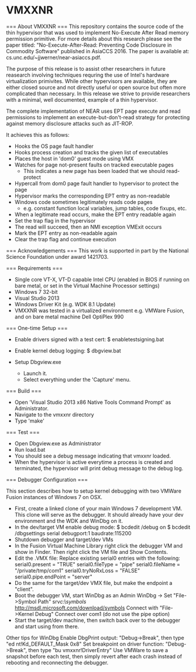 # VMXXNR
=== About VMXXNR ===
This repository contains the source code of the thin hypervisor that was used
to implement No-Execute After Read memory permission primitive.
For more details about this research please see the paper titled:
"No-Execute-After-Read: Preventing Code Disclosure in Commodity Software"
published in AsiaCCS 2016.
The paper is available at: cs.unc.edu/~jjwerner/near-asiaccs.pdf.

The purpose of this release is to assist other researchers in future reasearch
involving techniques requring the use of Intel's hardware virtualization
primivites. While other hypervisors are available, they are either closed source
and not directly useful or open source but often more complicated than necessary.
In this release we strive to provide researchers with a minimal, well documented,
example of a thin hypervisor.

The complete implementation of NEAR uses EPT page execute and read permissions
to implement an execute-but-don't-read strategy for protecting against memory
disclosure attacks such as JIT-ROP.

It achieves this as follows:
 - Hooks the OS page fault handler
 - Hooks process creation and tracks the given list of executables
 - Places the host in 'dom0' guest mode using VMX
 - Watches for page not-present faults on tracked executable pages
   - This indicates a new page has been loaded that we should read-protect
 - Hypercall from dom0 page fault handler to hypervisor to protect the page
 - Hypervisor marks the corresponding EPT entry as non-readable
 - Windows code sometimes legitimately reads code pages
   - e.g. constant function local variables, jump tables, code fixups, etc.
 - When a legitimate read occurs, make the EPT entry readable again
 - Set the trap flag in the hypervisor
 - The read will succeed, then an NMI exception VMExit occurs
 - Mark the EPT entry as non-readable again
 - Clear the trap flag and continue execution


=== Acknowledgements ===
This work is supported in part by the National Science Foundation under award
1421703.

=== Requirements ===
- Single core VT-X, VT-D capable Intel CPU (enabled in BIOS if running on bare
  metal, or set in the Virtual Machine Processor settings)
- Windows 7 32-bit
- Visual Studio 2013
- Windows Driver Kit (e.g. WDK 8.1 Update)
- VMXXNR was tested in a virtualized environment e.g. VMWare Fusion, and on
  bare metal machine Dell OptiPlex 990


=== One-time Setup ===

- Enable drivers signed with a test cert:
  $ enabletestsigning.bat

- Enable kernel debug logging:
  $ dbgview.bat

- Setup Dbgview.exe
  - Launch it.
  - Select everything under the 'Capture' menu.


=== Build ===

- Open 'Visual Studio 2013 x86 Native Tools Command Prompt' as Administrator.
- Navigate to the vmxxnr directory
- Type 'make'


=== Test ===

- Open Dbgview.exe as Administrator
- Run load.bat
- You should see a debug message indicating that vmxxnr loaded.
- When the hypervisor is active everytime a process is created and terminated,
  the hypervisor will print debug message to the debug log.


=== Debugger Configuration ===

This section describes how to setup kernel debugging with two VMWare Fusion
instances of Windows 7 on OSX.

  - First, create a linked clone of your main Windows 7 development VM. This
    clone will serve as the debugger. It should already have your dev
    environment and the WDK and WinDbg on it.
  - In the dev/target VM enable debug mode:
      $ bcdedit /debug on
      $ bcdedit /dbgsettings serial debugport:1 baudrate:115200
  - Shutdown debugger and target/dev VMs
  - In the Fusion Virtual Machine Library right click the debugger VM and show
    in Finder. Then right click the VM file and Show Contents.
  - Edit the .VMX file:
    Replace existing serial0 entries with the following:
      serial0.present = "TRUE"
      serial0.fileType = "pipe"
      serial0.fileName = "/private/tmp/com1"
      serial0.tryNoRxLoss = "FALSE"
      serial0.pipe.endPoint = "server"
  - Do the same for the target/dev VMX file, but make the endpoint a "client".
  - Boot the debugger VM, start WinDbg as an Admin
    WinDbg -> Set "File->Symbol Path"
      srv*c:\symbols* http://msdl.microsoft.com/download/symbols
    Connect with "File->Kernel Debug"
      Connect over com1 (do not use the pipe option)
  - Start the target/dev machine, then switch back over to the debugger and
    start using from there.

Other tips for WinDbg
  Enable DbgPrint output:
    "Debug->Break", then type "ed nt!Kd_DEFAULT_Mask 0x8"
  Set breakpoint on driver function:
    "Debug->Break", then type "bu vmxxnr!DriverEntry"
  Use VMWare to save a snapshot before each test, then simply revert after
  each crash instead of rebooting and reconnecting the debugger.